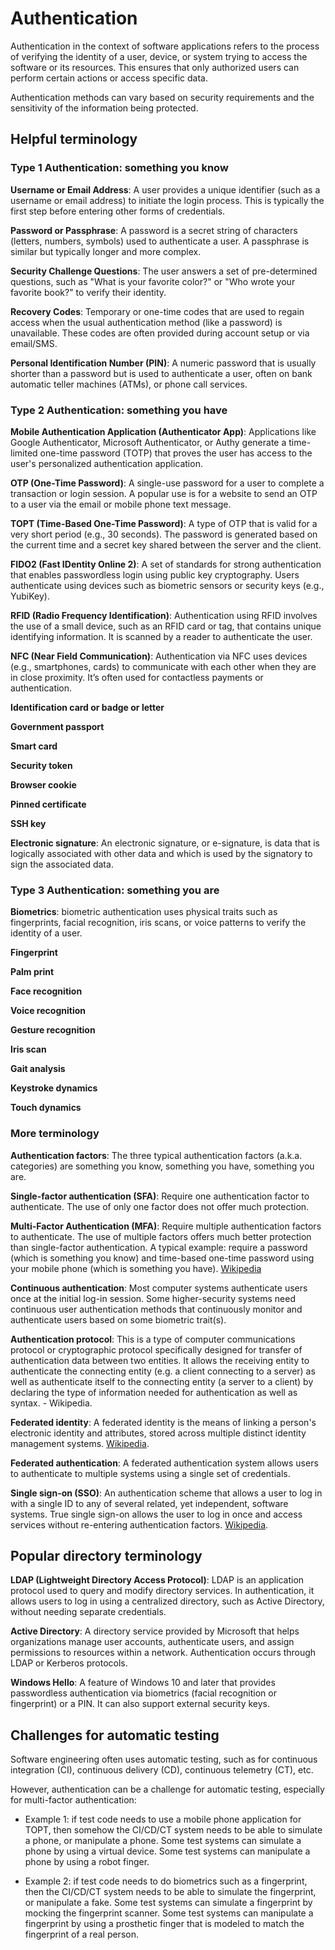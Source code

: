 # Authentication

Authentication in the context of software applications refers to the process of verifying the identity of a user, device, or system trying to access the software or its resources. This ensures that only authorized users can perform certain actions or access specific data. 

Authentication methods can vary based on security requirements and the sensitivity of the information being protected.

## Helpful terminology

### Type 1 Authentication: something you know

**Username or Email Address**: A user provides a unique identifier (such as a username or email address) to initiate the login process. This is typically the first step before entering other forms of credentials.

**Password or Passphrase**: A password is a secret string of characters (letters, numbers, symbols) used to authenticate a user. A passphrase is similar but typically longer and more complex.
   
**Security Challenge Questions**: The user answers a set of pre-determined questions, such as "What is your favorite color?" or "Who wrote your favorite book?" to verify their identity.

**Recovery Codes**: Temporary or one-time codes that are used to regain access when the usual authentication method (like a password) is unavailable. These codes are often provided during account setup or via email/SMS.

**Personal Identification Number (PIN)**: A numeric password that is usually shorter than a password but is used to authenticate a user, often on bank automatic teller machines (ATMs), or phone call services.

### Type 2 Authentication: something you have

**Mobile Authentication Application (Authenticator App)**: Applications like Google Authenticator, Microsoft Authenticator, or Authy generate a time-limited one-time password (TOTP) that proves the user has access to the user's personalized authentication application.

**OTP (One-Time Password)**: A single-use password for a user to complete a transaction or login session. A popular use is for a website to send an OTP to a user via the email or mobile phone text message.

**TOPT (Time-Based One-Time Password)**: A type of OTP that is valid for a very short period (e.g., 30 seconds). The password is generated based on the current time and a secret key shared between the server and the client.

**FIDO2 (Fast IDentity Online 2)**: A set of standards for strong authentication that enables passwordless login using public key cryptography. Users authenticate using devices such as biometric sensors or security keys (e.g., YubiKey).

**RFID (Radio Frequency Identification)**: Authentication using RFID involves the use of a small device, such as an RFID card or tag, that contains unique identifying information. It is scanned by a reader to authenticate the user.

**NFC (Near Field Communication)**: Authentication via NFC uses devices (e.g., smartphones, cards) to communicate with each other when they are in close proximity. It’s often used for contactless payments or authentication.

**Identification card or badge or letter**

**Government passport**

**Smart card**

**Security token**

**Browser cookie**

**Pinned certificate**

**SSH key**

**Electronic signature**: An electronic signature, or e-signature, is data that is logically associated with other data and which is used by the signatory to sign the associated data.
  
### Type 3 Authentication: something you are

**Biometrics**: biometric authentication uses physical traits such as fingerprints, facial recognition, iris scans, or voice patterns to verify the identity of a user.

**Fingerprint**

**Palm print**

**Face recognition**

**Voice recognition**

**Gesture recognition**

**Iris scan**

**Gait analysis**

**Keystroke dynamics**

**Touch dynamics**

### More terminology

**Authentication factors**: The three typical authentication factors (a.k.a. categories) are something you know, something you have, something you are.

**Single-factor authentication (SFA)**: Require one authentication factor to authenticate. The use of only one factor does not offer much protection.

**Multi-Factor Authentication (MFA)**: Require multiple authentication factors to authenticate. The use of multiple factors offers much better protection than single-factor authentication. A typical example: require a password (which is something you know) and time-based one-time password using your mobile phone (which is something you have). [Wikipedia](https://wikipedia.org/wiki/Multi-factor_authentication)

**Continuous authentication**: Most computer systems authenticate users once at the initial log-in session. Some higher-security systems need continuous user authentication methods that continuously monitor and authenticate users based on some biometric trait(s).

**Authentication protocol**: This is a type of computer communications protocol or cryptographic protocol specifically designed for transfer of authentication data between two entities. It allows the receiving entity to authenticate the connecting entity (e.g. a client connecting to a server) as well as authenticate itself to the connecting entity (a server to a client) by declaring the type of information needed for authentication as well as syntax. - Wikipedia.

**Federated identity**: A federated identity is the means of linking a person's electronic identity and attributes, stored across multiple distinct identity management systems. [Wikipedia](https://wikipedia.org/wiki/Federated_identity).

**Federated authentication**: A federated authentication system allows users to authenticate to multiple systems using a single set of credentials.

**Single sign-on (SSO)**: An authentication scheme that allows a user to log in with a single ID to any of several related, yet independent, software systems. True single sign-on allows the user to log in once and access services without re-entering authentication factors. [Wikipedia](https://wikipedia.org/wiki/Single_sign-on).

## Popular directory terminology

**LDAP (Lightweight Directory Access Protocol)**: LDAP is an application protocol used to query and modify directory services. In authentication, it allows users to log in using a centralized directory, such as Active Directory, without needing separate credentials.

**Active Directory**: A directory service provided by Microsoft that helps organizations manage user accounts, authenticate users, and assign permissions to resources within a network. Authentication occurs through LDAP or Kerberos protocols.

**Windows Hello**: A feature of Windows 10 and later that provides passwordless authentication via biometrics (facial recognition or fingerprint) or a PIN. It can also support external security keys.

## Challenges for automatic testing

Software engineering often uses automatic testing, such as for continuous integration (CI), continuous delivery (CD), continuous telemetry (CT), etc. 

However, authentication can be a challenge for automatic testing, especially for multi-factor authentication:

* Example 1: if test code needs to use a mobile phone application for TOPT, then somehow the CI/CD/CT system needs to be able to simulate a phone, or manipulate a phone. Some test systems can simulate a phone by using a virtual device. Some test systems can manipulate a phone by using a robot finger.

* Example 2: if test code needs to do biometrics such as a fingerprint, then the CI/CD/CT system needs to be able to simulate the fingerprint, or manipulate a fake. Some test systems can simulate a fingerprint by mocking the fingerprint scanner. Some test systems can manipulate a fingerprint by using a prosthetic finger that is modeled to match the fingerprint of a real person.
